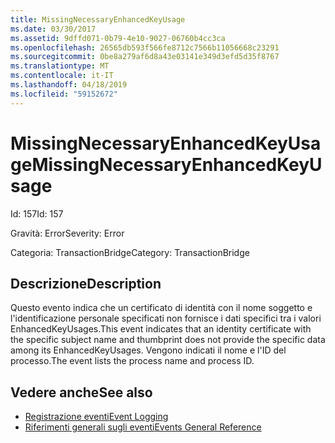 ```yaml
---
title: MissingNecessaryEnhancedKeyUsage
ms.date: 03/30/2017
ms.assetid: 9dffd071-0b79-4e10-9027-06760b4cc3ca
ms.openlocfilehash: 26565db593f566fe8712c7566b11056668c23291
ms.sourcegitcommit: 0be8a279af6d8a43e03141e349d3efd5d35f8767
ms.translationtype: MT
ms.contentlocale: it-IT
ms.lasthandoff: 04/18/2019
ms.locfileid: "59152672"
---
```

# <a name="missingnecessaryenhancedkeyusage"></a><span data-ttu-id="44afc-102">MissingNecessaryEnhancedKeyUsage</span><span class="sxs-lookup"><span data-stu-id="44afc-102">MissingNecessaryEnhancedKeyUsage</span></span>
<span data-ttu-id="44afc-103">Id: 157</span><span class="sxs-lookup"><span data-stu-id="44afc-103">Id: 157</span></span>  
  
 <span data-ttu-id="44afc-104">Gravità: Error</span><span class="sxs-lookup"><span data-stu-id="44afc-104">Severity: Error</span></span>  
  
 <span data-ttu-id="44afc-105">Categoria: TransactionBridge</span><span class="sxs-lookup"><span data-stu-id="44afc-105">Category: TransactionBridge</span></span>  
  
## <a name="description"></a><span data-ttu-id="44afc-106">Descrizione</span><span class="sxs-lookup"><span data-stu-id="44afc-106">Description</span></span>  
 <span data-ttu-id="44afc-107">Questo evento indica che un certificato di identità con il nome soggetto e l'identificazione personale specificati non fornisce i dati specifici tra i valori EnhancedKeyUsages.</span><span class="sxs-lookup"><span data-stu-id="44afc-107">This event indicates that an identity certificate with the specific subject name and thumbprint does not provide the specific data among its EnhancedKeyUsages.</span></span> <span data-ttu-id="44afc-108">Vengono indicati il nome e l'ID del processo.</span><span class="sxs-lookup"><span data-stu-id="44afc-108">The event lists the process name and process ID.</span></span>  
  
## <a name="see-also"></a><span data-ttu-id="44afc-109">Vedere anche</span><span class="sxs-lookup"><span data-stu-id="44afc-109">See also</span></span>

- [<span data-ttu-id="44afc-110">Registrazione eventi</span><span class="sxs-lookup"><span data-stu-id="44afc-110">Event Logging</span></span>](../../../../../docs/framework/wcf/diagnostics/event-logging/index.md)
- [<span data-ttu-id="44afc-111">Riferimenti generali sugli eventi</span><span class="sxs-lookup"><span data-stu-id="44afc-111">Events General Reference</span></span>](../../../../../docs/framework/wcf/diagnostics/event-logging/events-general-reference.md)
